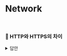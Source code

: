 # Network
<br>

### 📌 HTTP와 HTTPS의 차이
<details>
   <summary> 답안 </summary>
<br />

- HTTP는 평문 데이터를 전송하는 프로토콜이기 때문에 HTTP로 비밀번호나 주민번호 등 중요한 정보를 주고 받으면 제 3자에 의해 조회될 수 있습니다. 이러한 문제를 해결하기 위해
  HTTP에 암호화를 추가한 것이 HTTPS 입니다. 
- HTTPS에는 대칭키 암호화와 비대칭키 암호화가 모두 사용됩니다. 비대칭키 암/복호화는 비용이 매우 크기 때문에 서버와 클라이언트가 주고받는
  모든 메세지를 비대칭키로 암호화하면 오버헤드가 발생할 수 있습니다. 그래서 서버와 클라이언트가 최초 1회로 서로 대칭키를 공유하기 위한 과정에서 비대칭키 암호화를 사용하고
  이후에 메세지를 주고 받을 때에는 대칭키 암호화를 사용합니다.
</details>
<br>
